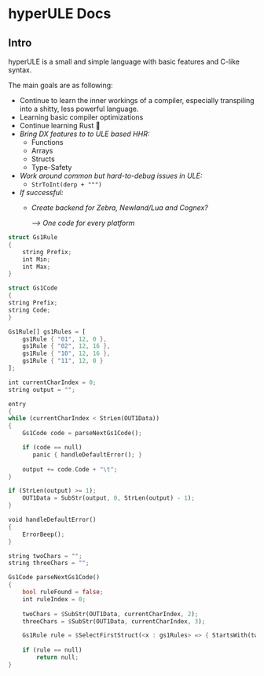 # hyperULE Docs

## Intro

hyperULE is a small and simple language with basic features and C-like syntax.

The main goals are as following:

- Continue to learn the inner workings of a compiler, especially transpiling into a shitty, less powerful language.
- Learning basic compiler optimizations
- Continue learning Rust 🦀
- *Bring DX features to to ULE based HHR:*
  - Functions
  - Arrays
  - Structs
  - Type-Safety
- *Work around common but hard-to-debug issues in ULE:*
  - `StrToInt(derp + """)`
- *If successful:*
  - *Create backend for Zebra, Newland/Lua and Cognex?*
  
    *--> One code for every platform*


```rust
struct Gs1Rule
{          
    string Prefix;
    int Min;
    int Max;
}

struct Gs1Code
{
string Prefix;
string Code;
}

Gs1Rule[] gs1Rules = [          
    gs1Rule { "01", 12, 0 },
    gs1Rule { "02", 12, 16 },
    gs1Rule { "10", 12, 16 },
    gs1Rule { "11", 12, 0 }
];

int currentCharIndex = 0;          
string output = "";

entry    
{               
while (currentCharIndex < StrLen(OUT1Data))
{
    Gs1Code code = parseNextGs1Code();

    if (code == null)
       panic { handleDefaultError(); }
       
    output += code.Code + "\t";
}

if (StrLen(output) >= 1);
    OUT1Data = SubStr(output, 0, StrLen(output) - 1);
}

void handleDefaultError()
{            
    ErrorBeep();
}

string twoChars = "";                       
string threeChars = "";

Gs1Code parseNextGs1Code()
{                        
    bool ruleFound = false;   
    int ruleIndex = 0;
    
    twoChars = $SubStr(OUT1Data, currentCharIndex, 2);
    threeChars = $SubStr(OUT1Data, currentCharIndex, 3);

    Gs1Rule rule = $SelectFirstStruct(<x : gs1Rules> => { StartsWith(twoChars) || StartsWith(threeChars) });
  
    if (rule == null)
        return null;
}
```